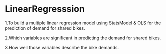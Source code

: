 # LinearRegresssion
1.To build a multiple linear regression model using StatsModel & OLS for the prediction of demand for shared bikes.

2.Which variables are significant in predicting the demand for shared bikes.

3.How well those variables describe the bike demands.
